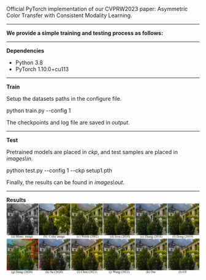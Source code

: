 Official PyTorch implementation of our CVPRW2023 paper: Asymmetric Color Transfer with Consistent Modality Learning.

-------------------------------------------------
**We provide a simple training and testing process as follows:**

-------------------------------------------------
**Dependencies**
* Python 3.8
* PyTorch 1.10.0+cu113

-------------------------------------------------
**Train**

Setup the datasets paths in the configure file.

python train.py --config 1

The checkpoints and log file are saved in *output*.

-------------------------------------------------
**Test**

Pretrained models are placed in *ckp*, and test samples are placed in *images\in*.

python test.py --config 1 --ckp setup1.pth

Finally, the results can be found in *images\out*.

-------------------------------------------------
**Results**
![show](https://github.com/keviner1/imgs/blob/main/SICNet-comp.png?raw=true)



